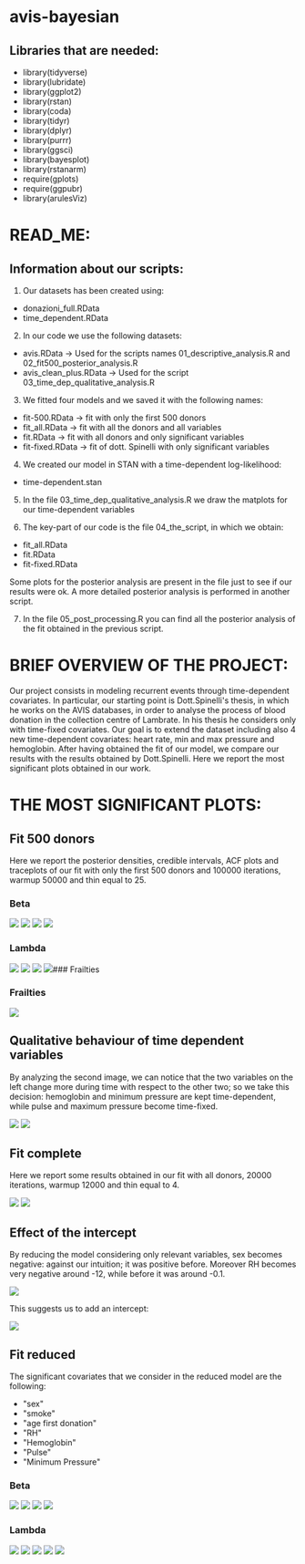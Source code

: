 # avis-bayesian

## Libraries that are needed:
- library(tidyverse)
- library(lubridate)
- library(ggplot2)
- library(rstan)
- library(coda)
- library(tidyr)
- library(dplyr)
- library(purrr)
- library(ggsci)
- library(bayesplot)
- library(rstanarm)
- require(gplots)
- require(ggpubr)
- library(arulesViz)

# READ_ME:
## Information about our scripts:

1. Our datasets has been created using:
- donazioni_full.RData
- time_dependent.RData


2. In our code we use the following datasets:
- avis.RData            -> Used for the scripts names 01_descriptive_analysis.R and 02_fit500_posterior_analysis.R
- avis_clean_plus.RData -> Used for the script 03_time_dep_qualitative_analysis.R
 

3. We fitted four models and we saved it with the following names:
- fit-500.RData   -> fit with only the first 500 donors
- fit_all.RData   -> fit with all the donors and all variables
- fit.RData       -> fit with all donors and only significant variables
- fit-fixed.RData -> fit of dott. Spinelli with only significant variables


4. We created our model in STAN with a time-dependent log-likelihood:
- time-dependent.stan


5. In the file 03_time_dep_qualitative_analysis.R we draw the matplots for our time-dependent variables


6. The key-part of our code is the file 04_the_script, in which we obtain:
- fit_all.RData
- fit.RData
- fit-fixed.RData
  
Some plots for the posterior analysis are present in the file just to see if our results were ok. 
A more detailed posterior analysis is performed in another script.


7. In the file 05_post_processing.R you can find all the posterior analysis of the fit obtained in the previous script.


# BRIEF OVERVIEW OF THE PROJECT:
Our project consists in modeling recurrent events through time-dependent covariates.
In particular, our starting point is Dott.Spinelli's thesis, in which he works on the AVIS databases, in order to
analyse the process of blood donation in the collection centre of Lambrate. 
In his thesis he considers only with time-fixed covariates. Our goal is to extend the dataset including also 4 new
time-dependent covariates: heart rate, min and max pressure and hemoglobin.
After having obtained the fit of our model, we compare our results with the results obtained by Dott.Spinelli.
Here we report the most significant plots obtained in our work.

# THE MOST SIGNIFICANT PLOTS:

 ## Fit 500 donors
 
 Here we report the posterior densities, credible intervals, ACF plots and traceplots of our fit with only the first 500 donors and 100000 iterations, warmup 50000 and thin equal to 25. 

### Beta

![](images/01_fit500_post_dens_beta_significative.jpeg)
![](images/02_fit500_credible_intervals.jpeg)
![](images/03_fit500_traceplots_sesso_etaprima.jpeg)
![](images/04_fit500_acf_beta.jpeg)


### Lambda

![](images/05_fit500_post_dens_lambda.jpeg)
![](images/06_fit500_credible_intervals_lambda.jpeg)
![](images/07_fot500_acf_lambda.jpeg)
![](images/08_fit500_traceplot_lambda.jpeg)### Frailties

### Frailties

![](images/09_fit500_recurrences_vs_w.jpeg)

## Qualitative behaviour of time dependent variables
By analyzing the second image, we can notice that the two variables on the left change more during time with respect to the other two; so we take this decision: hemoglobin and minimum pressure are kept time-dependent, while pulse and maximum pressure become time-fixed.
 
![](images/10_plot_time_dep.jpeg)
![](images/11_plot_time_dep_few.jpeg)


## Fit complete

Here we report some results obtained in our fit with all donors, 20000 iterations, warmup 12000 and thin equal to 4.

![](images/12_fit_all_post_densities.jpeg)
![](images/13_fit_all_CI.jpeg)

## Effect of the intercept

By reducing the model considering only relevant variables, sex becomes negative: against our intuition; it was positive before. Moreover RH becomes very negative around -12, while before it was around -0.1.

![](images/14_fit_CI_intercept.png)

This suggests us to add an intercept:

![](images/15_fit_CI_no_intercept.png)


## Fit reduced

The significant covariates that we consider in the reduced model are the following:
- "sex"
- "smoke"
- "age first donation"
- "RH"
- "Hemoglobin"
- "Pulse"
- "Minimum Pressure"

### Beta

![](images/16_fit_post_densities.jpeg)
![](images/17_fit_CI.jpeg)
![](images/18_fit_traceplots.jpeg)
![](images/19_fit_ACF.jpeg)

### Lambda

![](images/20_fit_lambda_post_densities.jpeg)
![](images/21_fit_lambda_CI.jpeg)
![](images/22_fit_lambda_traceplots.png)
![](images/23_fit_lambda_ACF.jpeg)
![](images/24_fit_lambda_donations.jpeg)



